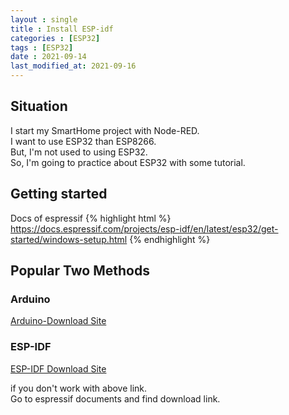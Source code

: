 ```yaml
---
layout : single
title : Install ESP-idf
categories : [ESP32]
tags : [ESP32]
date : 2021-09-14
last_modified_at: 2021-09-16
---
```


## Situation
I start my SmartHome project with Node-RED. <br>
I want to use ESP32 than ESP8266. <br>
But, I'm not used to using ESP32. <br>
So, I'm going to practice about ESP32 with some tutorial. <br>


## Getting started
Docs of espressif
{% highlight html %}
https://docs.espressif.com/projects/esp-idf/en/latest/esp32/get-started/windows-setup.html
{% endhighlight %}
<br>

## Popular Two Methods 

### Arduino
[Arduino-Download Site](https://www.arduino.cc/en/software) <br>


### ESP-IDF
[ESP-IDF Download Site](https://dl.espressif.com/dl/esp-idf/?idf=4.4) <br>

if you don't work with above link. <br>
Go to espressif documents and find download link.

